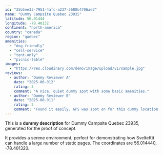 ```yaml
---
id: "35b5ee33-7951-4afc-a237-5688b4706ae3"
name: "Dummy Campsite Quebec 23935"
latitude: 56.01444
longitude: -78.40132
continent: "north-america"
country: "canada"
region: "quebec"
amenities:
  - "dog-friendly"
  - "cell-service"
  - "tent-only"
  - "picnic-table"
images:
  - "https://res.cloudinary.com/demo/image/upload/v1/sample.jpg"
reviews:
  - author: "Dummy Reviewer A"
    date: "2025-06-012"
    rating: 3
    comment: "A nice, quiet dummy spot with some basic amenities."
  - author: "Dummy Reviewer B"
    date: "2025-08-011"
    rating: 2
    comment: "Found it easily. GPS was spot on for this dummy location."
---
```


This is a **dummy description** for Dummy Campsite Quebec 23935, generated for the proof of concept.

It provides a serene environment, perfect for demonstrating how SvelteKit can handle a large number of static pages. The coordinates are 56.014440, -78.401320.
